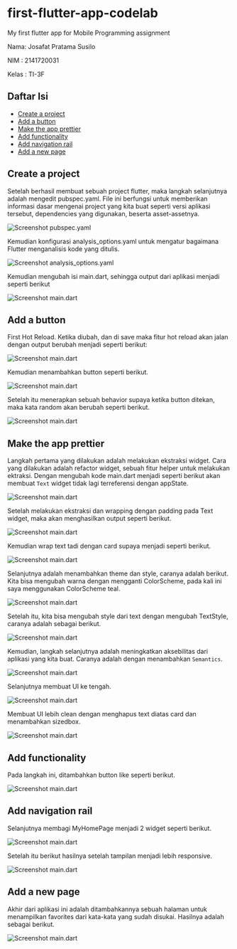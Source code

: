 # first-flutter-app-codelab
My first flutter app for Mobile Programming assignment

Nama: Josafat Pratama Susilo

NIM : 2141720031

Kelas : TI-3F


## Daftar Isi

- [Create a project](#create-a-project)
- [Add a button](#add-a-button)
- [Make the app prettier](#make-the-app-prettier)
- [Add functionality](#add-functionality)
- [Add navigation rail](#add-navigation-rail)
- [Add a new page](#add-a-new-page)

## Create a project

Setelah berhasil membuat sebuah project flutter, maka langkah selanjutnya adalah mengedit pubspec.yaml. File ini berfungsi untuk memberikan informasi dasar mengenai project yang kita buat seperti versi aplikasi tersebut, dependencies yang digunakan, beserta asset-assetnya.

![Screenshot pubspec.yaml](my_awesome_namer/docs_images/01.png)

Kemudian konfigurasi analysis_options.yaml untuk mengatur bagaimana Flutter menganalisis kode yang ditulis.

![Screenshot analysis_options.yaml](my_awesome_namer/docs_images/02.png)

Kemudian mengubah isi main.dart, sehingga output dari aplikasi menjadi seperti berikut

![Screenshot main.dart](my_awesome_namer/docs_images/03.png)

## Add a button

First Hot Reload. 
Ketika diubah, dan di save maka fitur hot reload akan jalan dengan output berubah menjadi seperti berikut:

![Screenshot main.dart](my_awesome_namer/docs_images/04.png)

Kemudian menambahkan button seperti berikut.

![Screenshot main.dart](my_awesome_namer/docs_images/05.png)

Setelah itu menerapkan sebuah behavior supaya ketika button ditekan, maka kata random akan berubah seperti berikut.

![Screenshot main.dart](my_awesome_namer/docs_images/06.png)

## Make the app prettier

Langkah pertama yang dilakukan adalah melakukan ekstraksi widget. Cara yang dilakukan adalah refactor widget, sebuah fitur helper untuk melakukan ektraksi. Dengan mengubah kode main.dart menjadi seperti berikut akan membuat ```Text``` widget tidak lagi terreferensi dengan appState.

![Screenshot main.dart](my_awesome_namer/docs_images/07.png)

Setelah melakukan ekstraksi dan wrapping dengan padding pada Text widget, maka akan menghasilkan output seperti berikut.

![Screenshot main.dart](my_awesome_namer/docs_images/08.png)

Kemudian wrap text tadi dengan card supaya menjadi seperti berikut.

![Screenshot main.dart](my_awesome_namer/docs_images/09.png)

Selanjutnya adalah menambahkan theme dan style, caranya adalah berikut. 
Kita bisa mengubah warna dengan mengganti ColorScheme, pada kali ini saya menggunakan ColorScheme teal.

![Screenshot main.dart](my_awesome_namer/docs_images/10.png)

Setelah itu, kita bisa mengubah style dari text dengan mengubah TextStyle, caranya adalah sebagai berikut.

![Screenshot main.dart](my_awesome_namer/docs_images/11.png)

Kemudian, langkah selanjutnya adalah meningkatkan aksebilitas dari aplikasi yang kita buat. Caranya adalah dengan menambahkan ```Semantics```.

![Screenshot main.dart](my_awesome_namer/docs_images/12.png)

Selanjutnya membuat UI ke tengah.

![Screenshot main.dart](my_awesome_namer/docs_images/13.png)

Membuat UI lebih clean dengan menghapus text diatas card dan menambahkan sizedbox.

![Screenshot main.dart](my_awesome_namer/docs_images/14.png)

## Add functionality

Pada langkah ini, ditambahkan button like seperti berikut.

![Screenshot main.dart](my_awesome_namer/docs_images/15.png)

## Add navigation rail

Selanjutnya membagi MyHomePage menjadi 2 widget seperti berikut.

![Screenshot main.dart](my_awesome_namer/docs_images/16.png)

Setelah itu berikut hasilnya setelah tampilan menjadi lebih responsive.

![Screenshot main.dart](my_awesome_namer/docs_images/17.png)

## Add a new page

Akhir dari aplikasi ini adalah ditambahkannya sebuah halaman untuk menampilkan favorites dari kata-kata yang sudah disukai. Hasilnya adalah sebagai berikut.

![Screenshot main.dart](my_awesome_namer/docs_images/18.png)